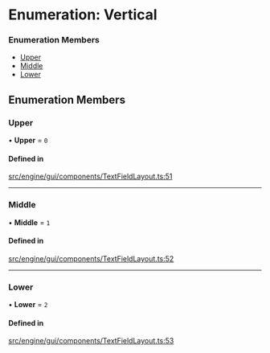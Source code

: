 # Enumeration: Vertical


### Enumeration Members

- [Upper](Vertical.md#upper)
- [Middle](Vertical.md#middle)
- [Lower](Vertical.md#lower)

## Enumeration Members

### Upper

• **Upper** = ``0``

#### Defined in

[src/engine/gui/components/TextFieldLayout.ts:51](https://github.com/Orillusion/orillusion/blob/main/src/engine/gui/components/TextFieldLayout.ts#L51)

___

### Middle

• **Middle** = ``1``

#### Defined in

[src/engine/gui/components/TextFieldLayout.ts:52](https://github.com/Orillusion/orillusion/blob/main/src/engine/gui/components/TextFieldLayout.ts#L52)

___

### Lower

• **Lower** = ``2``

#### Defined in

[src/engine/gui/components/TextFieldLayout.ts:53](https://github.com/Orillusion/orillusion/blob/main/src/engine/gui/components/TextFieldLayout.ts#L53)

